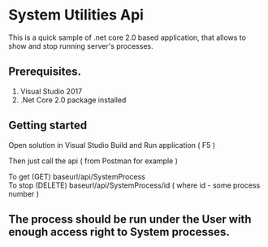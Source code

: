 # System Utilities Api

This is a quick sample of .net core 2.0 based application, that allows to show and stop running server's processes.

## Prerequisites. 

1. Visual Studio 2017
2. .Net Core 2.0 package installed

## Getting started

Open solution in Visual Studio
Build and Run application ( F5 )

Then just call the api ( from Postman for example )  

To get  (GET)    baseurl/api/SystemProcess  
To stop (DELETE) baseurl/api/SystemProcess/id  ( where id - some process number )  

## The process should be run under the User with enough access right to System processes. 